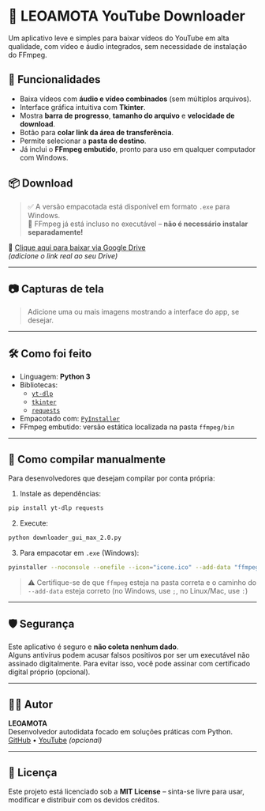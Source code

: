 
# 🎥 LEOAMOTA YouTube Downloader

Um aplicativo leve e simples para baixar vídeos do YouTube em alta qualidade, com vídeo e áudio integrados, sem necessidade de instalação do FFmpeg.

## 🚀 Funcionalidades

- Baixa vídeos com **áudio e vídeo combinados** (sem múltiplos arquivos).
- Interface gráfica intuitiva com **Tkinter**.
- Mostra **barra de progresso**, **tamanho do arquivo** e **velocidade de download**.
- Botão para **colar link da área de transferência**.
- Permite selecionar a **pasta de destino**.
- Já inclui o **FFmpeg embutido**, pronto para uso em qualquer computador com Windows.

## 📦 Download

> ✅ A versão empacotada está disponível em formato `.exe` para Windows.  
> 🧊 FFmpeg já está incluso no executável – **não é necessário instalar separadamente!**

🔗 [Clique aqui para baixar via Google Drive](https://drive.google.com/YOUR_LINK_AQUI)  
*(adicione o link real ao seu Drive)*

---

## 📷 Capturas de tela

> Adicione uma ou mais imagens mostrando a interface do app, se desejar.

---

## 🛠 Como foi feito

- Linguagem: **Python 3**
- Bibliotecas:
  - [`yt-dlp`](https://github.com/yt-dlp/yt-dlp)
  - [`tkinter`](https://docs.python.org/3/library/tkinter.html)
  - [`requests`](https://docs.python-requests.org/)
- Empacotado com: [`PyInstaller`](https://pyinstaller.org/)
- FFmpeg embutido: versão estática localizada na pasta `ffmpeg/bin`

---

## 🧪 Como compilar manualmente

Para desenvolvedores que desejam compilar por conta própria:

1. Instale as dependências:

```bash
pip install yt-dlp requests
```

2. Execute:

```bash
python downloader_gui_max_2.0.py
```

3. Para empacotar em `.exe` (Windows):

```bash
pyinstaller --noconsole --onefile --icon="icone.ico" --add-data "ffmpeg;ffmpeg" downloader_gui_max_2.0.py
```

> ⚠️ Certifique-se de que `ffmpeg` esteja na pasta correta e o caminho do `--add-data` esteja correto (no Windows, use `;`, no Linux/Mac, use `:`)

---

## 🛡️ Segurança

Este aplicativo é seguro e **não coleta nenhum dado**.  
Alguns antivírus podem acusar falsos positivos por ser um executável não assinado digitalmente. Para evitar isso, você pode assinar com certificado digital próprio (opcional).

---

## 👨‍💻 Autor

**LEOAMOTA**  
Desenvolvedor autodidata focado em soluções práticas com Python.  
[GitHub](https://github.com/seuusuario) • [YouTube](https://youtube.com/...) *(opcional)*

---

## 📄 Licença

Este projeto está licenciado sob a **MIT License** – sinta-se livre para usar, modificar e distribuir com os devidos créditos.
